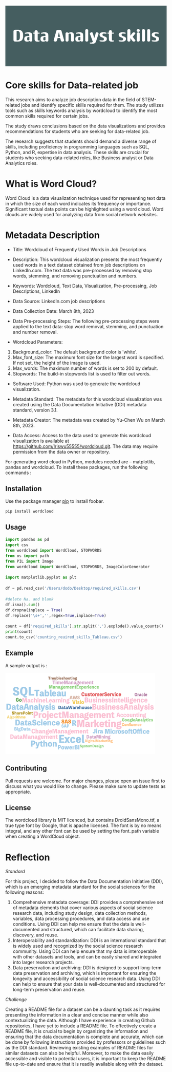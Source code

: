 ![alt text](https://github.com/Iriswu55555/wordcloud/blob/a791973b838cef4d1289e61746d08b8ec3b273e9/Data_Analyst_skills.png)


# Core skills for Data-related job

This research aims to analyze job description data in the field of STEM-related jobs and identify specific skills required for them. The study utilizes tools such as skills keywords analysis by wordcloud to identify the most common skills required for certain jobs.

The study draws conclusions based on the data visualizations and provides recommendations for students who are seeking for data-related job. 

The research suggests that students should demand a diverse range of skills, including proficiency in programming languages such as SQL, Python, and R, expertise in data analysis. These skills are crucial for students who seeking data-related roles, like Business analyst or Data Analytics roles.


# What is Word Cloud?

Word Cloud is a data visualization technique used for representing text data in which the size of each word indicates its frequency or importance. Significant textual data points can be highlighted using a word cloud. Word clouds are widely used for analyzing data from social network websites. 

# Metadata Description

* Title: Wordcloud of Frequently Used Words in Job Descriptions

* Description: This wordcloud visualization presents the most frequently used words in a text dataset obtained from job descriptions on LinkedIn.com. The text data was pre-processed by removing stop words, stemming, and removing punctuation and numbers.

* Keywords: Wordcloud, Text Data, Visualization, Pre-processing, Job Descriptions, LinkedIn

* Data Source: LinkedIn.com job descriptions

* Data Collection Date: March 8th, 2023

* Data Pre-processing Steps: The following pre-processing steps were applied to the text data: stop word removal, stemming, and punctuation and number removal.

* Wordcloud Parameters:

1. Background_color: The default background color is 'white'.
2. Max_font_size: The maximum font size for the largest word is specified. If not set, the height of the image is used.
3. Max_words: The maximum number of words is set to 200 by default.
4. Stopwords: The build-in stopwords list is used to filter out words.

* Software Used: Python was used to generate the wordcloud visualization.

* Metadata Standard: The metadata for this wordcloud visualization was created using the Data Documentation Initiative (DDI) metadata standard, version 3.1.

* Metadata Creator: The metadata was created by Yu-Chen Wu on March 8th, 2023.

* Data Access: Access to the data used to generate this wordcloud visualization is available at https://github.com/Iriswu55555/wordcloud.git. The data may require permission from the data owner or repository.

For generating word cloud in Python, modules needed are – matplotlib, pandas and wordcloud. To install these packages, run the following commands :

## Installation

Use the package manager [pip](https://pip.pypa.io/en/stable/) to install foobar.

```bash
pip install wordcloud
```

## Usage

```python
import pandas as pd 
import csv
from wordcloud import WordCloud, STOPWORDS
from os import path
from PIL import Image
from wordcloud import WordCloud, STOPWORDS, ImageColorGenerator

import matplotlib.pyplot as plt

df = pd.read_csv('/Users/dodo/Desktop/required_skills.csv')

#delete Na. and blank
df.isna().sum()
df.dropna(inplace = True)
df.replace('\s+','',regex=True,inplace=True)

count = df['required_skills'].str.split(',').explode().value_counts()
print(count)
count.to_csv('counting_reuired_skills_Tableau.csv')

```

## Example 
A sample output is :

![alt text](https://github.com/Iriswu55555/wordcloud/blob/9ec83c886ae4e0de9670b67fab0aff6f7ab250d8/Picture1.png)


## Contributing

Pull requests are welcome. For major changes, please open an issue first
to discuss what you would like to change.
Please make sure to update tests as appropriate.

## License

The wordcloud library is MIT licenced, but contains DroidSansMono.ttf, a true type font by Google, that is apache licensed. The font is by no means integral, and any other font can be used by setting the font_path variable when creating a WordCloud object.

# Reflection
*Standard*

For this project, I decided to follow the Data Documentation Initiative (DDI), which is an emerging metadata standard for the social sciences for the following reasons:
1. Comprehensive metadata coverage: DDI provides a comprehensive set of metadata elements that cover various aspects of social science research data, including study design, data collection methods, variables, data processing procedures, and data access and use conditions. Using DDI can help me ensure that the data is well-documented and structured, which can facilitate data sharing, discovery, and reuse.
2. Interoperability and standardization: DDI is an international standard that is widely used and recognized by the social science research community. Using DDI can help ensure that my data is interoperable with other datasets and tools, and can be easily shared and integrated into larger research projects.
3. Data preservation and archiving: DDI is designed to support long-term data preservation and archiving, which is important for ensuring the longevity and accessibility of social science research data. Using DDI can help to ensure that your data is well-documented and structured for long-term preservation and reuse.

*Challenge*

Creating a README file for a dataset can be a daunting task as it requires presenting the information in a clear and concise manner while also contextualizing the data. Although I have experience in creating Github repositories, I have yet to include a README file. To effectively create a README file, it is crucial to begin by organizing the information and ensuring that the data documentation is complete and accurate, which can be done by following instructions provided by professors or guidelines such as the DDI standard. Reviewing existing examples of README files for similar datasets can also be helpful. Moreover, to make the data easily accessible and visible to potential users, it is important to keep the README file up-to-date and ensure that it is readily available along with the dataset.




